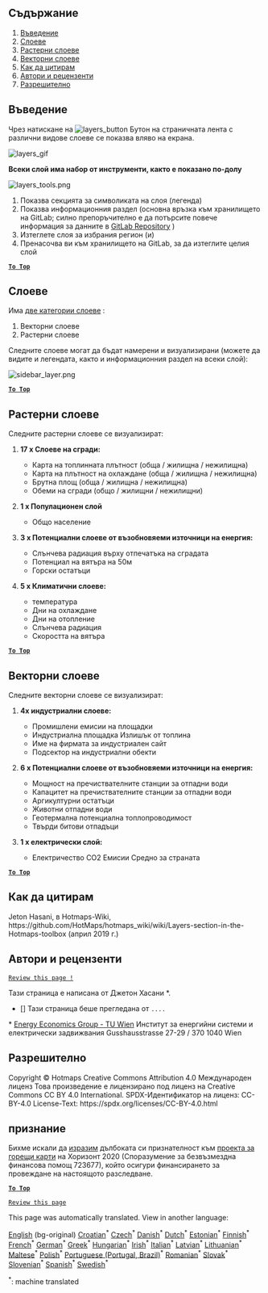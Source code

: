 <h2> Съдържание </h2><ol><li> <a href="#Introduction">Въведение</a> </li><li> <a href="#Layers">Слоеве</a> </li><li> <a href="#Raster-Layers">Растерни слоеве</a> </li><li> <a href="#Vector-Layers">Векторни слоеве</a> </li><li> <a href="#How-to-cite">Как да цитирам</a> </li><li> <a href="#Authors-and-reviewers">Автори и рецензенти</a> </li><li> <a href="#License">Разрешително</a> </li></ol><h2> Въведение </h2><p> Чрез натискане на <img alt="layers_button" src="https://github.com/HotMaps/hotmaps_wiki/blob/master/Images/general_tool_functionalities_and_structure/layers_button.PNG"/> Бутон на страничната лента с различни видове слоеве се показва вляво на екрана. </p><p><img alt="layers_gif" src="https://github.com/HotMaps/hotmaps_wiki/blob/master/Images/general_tool_functionalities_and_structure/layers.gif"/></p><p> <strong>Всеки слой има набор от инструменти, както е показано по-долу</strong> </p><p><img alt="layers_tools.png" src="https://github.com/HotMaps/hotmaps_wiki/blob/master/Images/general_tool_functionalities_and_structure/layers_tools.png"/></p><ol><li> Показва секцията за символиката на слоя (легенда) </li><li> Показва информационния раздел (основна връзка към хранилището на GitLab; силно препоръчително е да потърсите повече информация за данните в <a href="https://gitlab.com/hotmaps">GitLab Repository</a> ) </li><li> Изтеглете слоя за избрания регион (и) </li><li> Пренасочва ви към хранилището на GitLab, за да изтеглите целия слой </li></ol><p><ins> <code><strong><a href="#table-of-contents">To Top</a></strong></code> </ins> </p><h2> Слоеве </h2><p> Има <a href="https://www.gislounge.com/geodatabases-explored-vector-and-raster-data">две категории слоеве</a> : </p><ol><li> Векторни слоеве </li><li> Растерни слоеве </li></ol><p> Следните слоеве могат да бъдат намерени и визуализирани (можете да видите и легендата, както и информационния раздел на всеки слой): </p><p><img alt="sidebar_layer.png" src="https://github.com/HotMaps/hotmaps_wiki/blob/master/Images/general_tool_functionalities_and_structure/all_layers.png"/></p><p><ins> <code><strong><a href="#table-of-contents">To Top</a></strong></code> </ins> </p><h2> Растерни слоеве </h2><p> Следните растерни слоеве се визуализират: </p><ol><li><p> <strong>17 x Слоеве на сгради:</strong> </p><ul><li> Карта на топлинната плътност (обща / жилищна / нежилищна) </li><li> Карта на плътност на охлаждане (обща / жилищна / нежилищна) </li><li> Брутна площ (обща / жилищна / нежилищна) </li><li> Обеми на сгради (общо / жилищни / нежилищни) </li></ul></li><li><p> <strong>1 x Популационен слой</strong> </p><ul><li> Общо население </li></ul></li><li><p> <strong>3 x Потенциални слоеве от възобновяеми източници на енергия:</strong> </p><ul><li> Слънчева радиация върху отпечатъка на сградата </li><li> Потенциал на вятъра на 50м </li><li> Горски остатъци </li></ul></li><li><p> <strong>5 x Климатични слоеве:</strong> </p><ul><li> температура </li><li> Дни на охлаждане </li><li> Дни на отопление </li><li> Слънчева радиация </li><li> Скоростта на вятъра </li></ul></li></ol><p><ins> <code><strong><a href="#table-of-contents">To Top</a></strong></code> </ins> </p><h2> Векторни слоеве </h2><p> Следните векторни слоеве се визуализират: </p><ol><li><p> <strong>4x индустриални слоеве:</strong> </p><ul><li> Промишлени емисии на площадки </li><li> Индустриална площадка Излишък от топлина </li><li> Име на фирмата за индустриален сайт </li><li> Подсектор на индустриални обекти </li></ul></li><li><p> <strong>6 x Потенциални слоеве от възобновяеми източници на енергия:</strong> </p><ul><li> Мощност на пречиствателните станции за отпадни води </li><li> Капацитет на пречиствателните станции за отпадни води </li><li> Аргикултурни остатъци </li><li> Животни отпадни води </li><li> Геотермална потенциална топлопроводимост </li><li> Твърди битови отпадъци </li></ul></li><li><p> <strong>1 x електрически слой:</strong> </p><ul><li> Електричество CO2 Емисии Средно за страната </li></ul></li></ol><p><ins> <code><strong><a href="#table-of-contents">To Top</a></strong></code> </ins> </p><h2> Как да цитирам </h2><p> Jeton Hasani, в Hotmaps-Wiki, https://github.com/HotMaps/hotmaps_wiki/wiki/Layers-section-in-the-Hotmaps-toolbox (април 2019 г.) </p><h2> Автори и рецензенти </h2><p> <code><a href="https://github.com/HotMaps/hotmaps_wiki/wiki/Layer-Section/_edit">Review this page !</a></code> </p> <p> Тази страница е написана от Джетон Хасани *. </p><ul><li> [] Тази страница беше прегледана от <code>....</code> </li></ul><p> * <a href="https://eeg.tuwien.ac.at/">Energy Economics Group - TU Wien</a> Институт за енергийни системи и електрически задвижвания Gusshausstrasse 27-29 / 370 1040 Wien </p><h2> Разрешително </h2><p> Copyright © Hotmaps Creative Commons Attribution 4.0 Международен лиценз Това произведение е лицензирано под лиценз на Creative Commons CC BY 4.0 International. SPDX-Идентификатор на лиценз: CC-BY-4.0 License-Text: https://spdx.org/licenses/CC-BY-4.0.html </p><h2> признание </h2><p> Бихме искали да <a href="https://www.hotmaps-project.eu">изразим</a> дълбоката си признателност към <a href="https://www.hotmaps-project.eu">проекта за горещи карти</a> на Хоризонт 2020 (Споразумение за безвъзмездна финансова помощ 723677), който осигури финансирането за провеждане на настоящото разследване. </p><p><ins> <code><strong><a href="#table-of-contents">To Top</a></strong></code> </ins> </p><p> <code><a href="https://github.com/HotMaps/hotmaps_wiki/wiki/Layer-Section/_edit">Review this page</a></code> </p>

This page was automatically translated. View in another language:

[English](../en/Layers-section-in-the-Hotmaps-toolbox.md) (bg-original)  [Croatian](../hr/Layers-section-in-the-Hotmaps-toolbox.md)<sup>\*</sup> [Czech](../cs/Layers-section-in-the-Hotmaps-toolbox.md)<sup>\*</sup> [Danish](../da/Layers-section-in-the-Hotmaps-toolbox.md)<sup>\*</sup> [Dutch](../nl/Layers-section-in-the-Hotmaps-toolbox.md)<sup>\*</sup> [Estonian](../et/Layers-section-in-the-Hotmaps-toolbox.md)<sup>\*</sup> [Finnish](../fi/Layers-section-in-the-Hotmaps-toolbox.md)<sup>\*</sup> [French](../fr/Layers-section-in-the-Hotmaps-toolbox.md)<sup>\*</sup> [German](../de/Layers-section-in-the-Hotmaps-toolbox.md)<sup>\*</sup> [Greek](../el/Layers-section-in-the-Hotmaps-toolbox.md)<sup>\*</sup> [Hungarian](../hu/Layers-section-in-the-Hotmaps-toolbox.md)<sup>\*</sup> [Irish](../ga/Layers-section-in-the-Hotmaps-toolbox.md)<sup>\*</sup> [Italian](../it/Layers-section-in-the-Hotmaps-toolbox.md)<sup>\*</sup> [Latvian](../lv/Layers-section-in-the-Hotmaps-toolbox.md)<sup>\*</sup> [Lithuanian](../lt/Layers-section-in-the-Hotmaps-toolbox.md)<sup>\*</sup> [Maltese](../mt/Layers-section-in-the-Hotmaps-toolbox.md)<sup>\*</sup> [Polish](../pl/Layers-section-in-the-Hotmaps-toolbox.md)<sup>\*</sup> [Portuguese (Portugal, Brazil)](../pt/Layers-section-in-the-Hotmaps-toolbox.md)<sup>\*</sup> [Romanian](../ro/Layers-section-in-the-Hotmaps-toolbox.md)<sup>\*</sup> [Slovak](../sk/Layers-section-in-the-Hotmaps-toolbox.md)<sup>\*</sup> [Slovenian](../sl/Layers-section-in-the-Hotmaps-toolbox.md)<sup>\*</sup> [Spanish](../es/Layers-section-in-the-Hotmaps-toolbox.md)<sup>\*</sup> [Swedish](../sv/Layers-section-in-the-Hotmaps-toolbox.md)<sup>\*</sup> 

<sup>\*</sup>: machine translated
